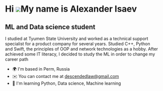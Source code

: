 Hi ![](https://user-images.githubusercontent.com/18350557/176309783-0785949b-9127-417c-8b55-ab5a4333674e.gif)My name is Alexander Isaev
=======================================================================================================================================

ML and Data science student
---------------------------

I studied at Tyumen State University and worked as a technical support specialist for a product company for several years. Studied C++, Python and Swift, the principles of OOP and network technologies as a hobby. After achieved some IT literacy, I decided to study the ML in order to change my career path

* 🌍  I'm based in Perm, Russia
* ✉️  You can contact me at [descendedlaw@gmail.com](mailto:descendedlaw@gmail.com)
* 🧠  I'm learning Python, Data science, Machine learning

